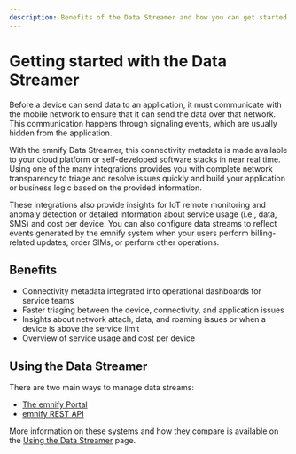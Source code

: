 ```yaml
---
description: Benefits of the Data Streamer and how you can get started.
---
```


# Getting started with the Data Streamer

Before a device can send data to an application, it must communicate with the mobile network to ensure that it can send the data over that network. 
This communication happens through signaling events, which are usually hidden from the application.

With the emnify Data Streamer, this connectivity metadata is made available to your cloud platform or self-developed software stacks in near real time. 
Using one of the many integrations provides you with complete network transparency to triage and resolve issues quickly and build your application or business logic based on the provided information.

These integrations also provide insights for IoT remote monitoring and anomaly detection or detailed information about service usage (i.e., data, SMS) and cost per device. 
You can also configure data streams to reflect events generated by the emnify system when your users perform billing-related updates, order SIMs, or perform other operations.

## Benefits

- Connectivity metadata integrated into operational dashboards for service teams
- Faster triaging between the device, connectivity, and application issues
- Insights about network attach, data, and roaming issues or when a device is above the service limit
- Overview of service usage and cost per device

## Using the Data Streamer

There are two main ways to manage data streams:

- [The emnify Portal](usage#data-streamer-in-the-portal)
- [emnify REST API](usage#data-streamer-api) 

More information on these systems and how they compare is available on the [Using the Data Streamer](usage) page.
